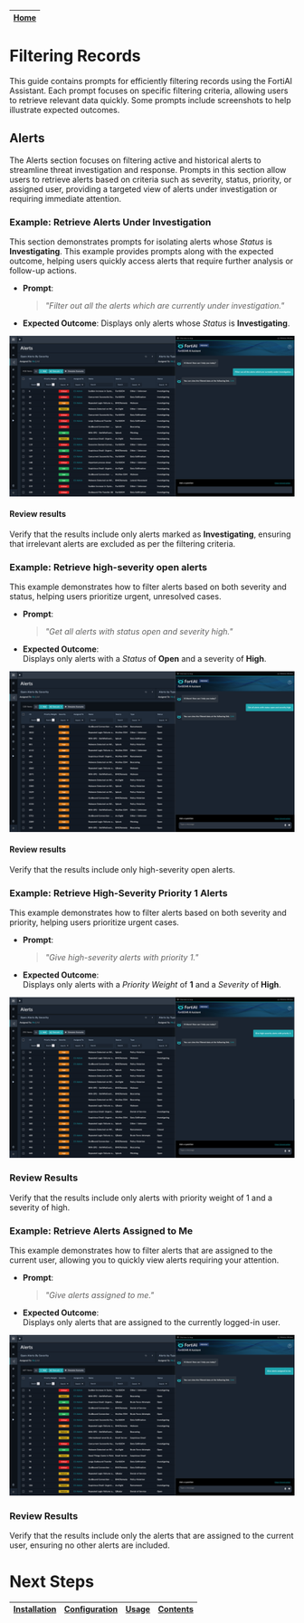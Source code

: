 | [Home](../README.md) |
|----------------------|

# Filtering Records

This guide contains prompts for efficiently filtering records using the FortiAI Assistant. Each prompt focuses on specific filtering criteria, allowing users to retrieve relevant data quickly. Some prompts include screenshots to help illustrate expected outcomes.

## Alerts

The Alerts section focuses on filtering active and historical alerts to streamline threat investigation and response. Prompts in this section allow users to retrieve alerts based on criteria such as severity, status, priority, or assigned user, providing a targeted view of alerts under investigation or requiring immediate attention.

### Example: Retrieve Alerts Under Investigation

This section demonstrates prompts for isolating alerts whose *Status* is **Investigating**. This example provides prompts along with the expected outcome, helping users quickly access alerts that require further analysis or follow-up actions.

* **Prompt**:

    > _"Filter out all the alerts which are currently under investigation."_

* **Expected Outcome**: Displays only alerts whose *Status* is **Investigating**.

![Under investigation alerts filtered](./res/filter-alert-investigating.png)

#### Review results

Verify that the results include only alerts marked as **Investigating**, ensuring that irrelevant alerts are excluded as per the filtering criteria.

### Example: Retrieve high-severity open alerts

This example demonstrates how to filter alerts based on both severity and status, helping users prioritize urgent, unresolved cases.

* **Prompt**:  
   > _"Get all alerts with status open and severity high."_

* **Expected Outcome**:  
   Displays only alerts with a *Status* of **Open** and a severity of **High**.

![Open, high-severity alerts filtered](./res/filter-alert-open-high.png)

#### Review results

Verify that the results include only high-severity open alerts.

### Example: Retrieve High-Severity Priority 1 Alerts

This example demonstrates how to filter alerts based on both severity and priority, helping users prioritize urgent cases.

* **Prompt**:  
   > _"Give high-severity alerts with priority 1."_

* **Expected Outcome**:  
   Displays only alerts with a *Priority Weight* of **1** and a *Severity* of **High**.

![Priority 1, high-severity alerts filtered](./res/filter-alert-priority-1-high.png)

### Review Results

Verify that the results include only alerts with priority weight of 1 and a severity of high.

### Example: Retrieve Alerts Assigned to Me

This example demonstrates how to filter alerts that are assigned to the current user, allowing you to quickly view alerts requiring your attention.

* **Prompt**:  
   > _"Give alerts assigned to me."_

* **Expected Outcome**:  
   Displays only alerts that are assigned to the currently logged-in user.

![Alerts assigned to self-user filtered](./res/filter-alert-assigned-self.png)

### Review Results

Verify that the results include only the alerts that are assigned to the current user, ensuring no other alerts are included.

# Next Steps

| [Installation](./setup.md#installation) | [Configuration](./setup.md#configuration) | [Usage](./usage.md) | [Contents](./contents.md) |
| --------------------------------------- | ----------------------------------------- | ------------------- | ------------------------- |
